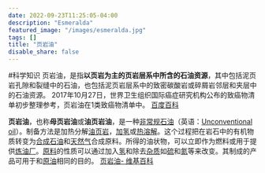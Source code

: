 ```yaml
---
date: 2022-09-23T11:25:05-04:00
description: "Esmeralda"
featured_image: "/images/esmeralda.jpg"
tags: []
title: "页岩油"
disable_share: false
---
```

#科学知识
页岩油，是指**以页岩为主的页岩层系中所含的石油资源**，其中包括泥页岩孔隙和裂缝中的石油，也包括泥页岩层系中的致密碳酸岩或碎屑岩邻层和夹层中的石油资源。 2017年10月27日，世界卫生组织国际癌症研究机构公布的致癌物清单初步整理参考，页岩油在1类致癌物清单中。
[百度百科](https://baike.baidu.com/item/%E9%A1%B5%E5%B2%A9%E6%B2%B9/9635103#:~:text=%E9%A1%B5%E5%B2%A9%E6%B2%B9%EF%BC%8C%E6%98%AF%E6%8C%87,%E7%B1%BB%E8%87%B4%E7%99%8C%E7%89%A9%E6%B8%85%E5%8D%95%E4%B8%AD%E3%80%82)


**页岩油**，也称**母页岩油**或**油页岩油**，是一种[非常规石油](https://zh.m.wikipedia.org/w/index.php?title=%E9%9D%9E%E5%B8%B8%E8%A7%84%E7%9F%B3%E6%B2%B9&action=edit&redlink=1 "非常规石油（页面不存在）")（英语：[Unconventional oil](https://en.wikipedia.org/wiki/Unconventional_oil "en:Unconventional oil")）。制备方法是加热分解[油页岩](https://zh.m.wikipedia.org/wiki/%E6%B2%B9%E9%A1%B5%E5%B2%A9 "油页岩")，[加氢](https://zh.m.wikipedia.org/wiki/%E5%8A%A0%E6%B0%A2 "加氢")或[热溶解](https://zh.m.wikipedia.org/w/index.php?title=%E7%83%AD%E6%BA%B6%E8%A7%A3&action=edit&redlink=1 "热溶解（页面不存在）")。这个过程把在岩石中的有机物质转变为[合成石油](https://zh.m.wikipedia.org/w/index.php?title=%E5%90%88%E6%88%90%E7%9F%B3%E6%B2%B9&action=edit&redlink=1 "合成石油（页面不存在）")和[天然气](https://zh.m.wikipedia.org/wiki/%E5%A4%A9%E7%84%B6%E6%B0%94 "天然气")合成原料。所得的油状物，可以立即作为燃料或用于提供[炼油厂](https://zh.m.wikipedia.org/wiki/%E7%85%89%E6%B2%B9%E5%BB%A0 "炼油厂")。[原料](https://zh.m.wikipedia.org/wiki/%E5%8E%9F%E6%96%99 "原料")的性质可以通过加入[氢](https://zh.m.wikipedia.org/wiki/%E6%B0%A2 "氢")和除去[杂质](https://zh.m.wikipedia.org/w/index.php?title=%E6%9D%82%E8%B4%A8&action=edit&redlink=1 "杂质（页面不存在）")如[硫](https://zh.m.wikipedia.org/wiki/%E7%A1%AB "硫")和[氮](https://zh.m.wikipedia.org/wiki/%E6%B0%AE "氮")等来改变。其制成的产品可用于和[原油](https://zh.m.wikipedia.org/wiki/%E5%8E%9F%E6%B2%B9 "原油")相同的目的。
[页岩油- 维基百科](https://zh.m.wikipedia.org/zh-hans/%E9%A1%B5%E5%B2%A9%E6%B2%B9)
